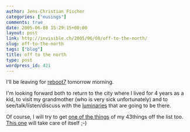 ```yaml
---
author: Jens-Christian Fischer
categories: ["musings"]
comments: true
date: 2005-06-08 15:29:15+00:00
layout: post
link: http://invisible.ch/2005/06/08/off-to-the-north/
slug: off-to-the-north
tags: ["blog"]
title: off to the north
type: post
wordpress_id: 421
---
```



I'll be leaving for [reboot7](http://reboot.dk/reboot7/show/HomePage) tomorrow morning.



I'm looking forward both to return to the city where I lived for 4 years as a kid, to visit my grandmother (who is very sick unfortunately) and to see/talk/listen/discuss with the [luminaries](http://reboot.dk/reboot7/show/Participants) that are going to be there.



Of course, I will try to get [one of the things](http://www.43things.com/things/view/7920) of my 43things off the list too. [This one](http://www.43things.com/things/view/14932) will take care of itself ;-)

